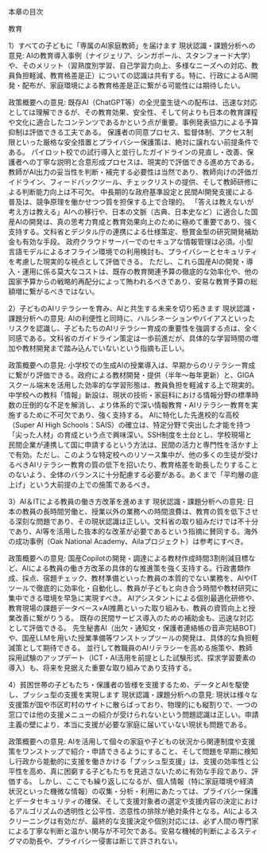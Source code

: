 本章の目次

教育

1）すべての子どもに「専属のAI家庭教師」を届けます
現状認識・課題分析への意見: AIの教育導入事例（ナイジェリア、シンガポール、スタンフォード大学）や、そのメリット（習熟度別学習、自己学習力向上、多様なニーズへの対応、教員負担軽減、教育格差是正）についての認識は共有する。特に、行政によるAI開発・配布が、家庭環境による教育格差是正に繋がる可能性には期待したい。

政策概要への意見:
既存AI（ChatGPT等）の全児童生徒への配布は、迅速な対応としては理解できるが、その教育効果、安全性、そして何よりも日本の教育課程や文化に適合したコンテンツであるかという点が重要。事例発表協力による予算抑制は評価できる工夫である。
保護者の同意プロセス、監督体制、アクセス制限といった厳格な安全措置とプライバシー保護策は、絶対に譲れない前提条件である。
パイロット校での試行導入と並行したガイドラインの見直し・改善、保護者への丁寧な説明と合意形成プロセスは、現実的で評価できる進め方である。
教師がAI出力の妥当性を判断・補完する必要性は当然であり、教師向けの評価ガイドライン、フィードバックツール、チェックリストの提供、そして教師研修による判断能力向上は不可欠。
中長期的な政府基準設定と民間AI開発支援による普及は、競争原理を働かせつつ質を担保する上で合理的。
「答えは教えないが考え方は教える」AIへの移行や、日本の文脈（古典、日本史など）に適合した国産AIの開発は、真の思考力育成と教育効果向上のために極めて重要であり、強く支持する。文科省とデジタル庁の連携による仕様策定、懸賞金型の研究開発補助金も有効な手段。
政府クラウドサーバーでのセキュアな情報管理は必須。小型言語モデルによるオフライン環境での利用検討も、プライバシーとセキュリティを考慮した現実的な視点として評価できる。
ただし、これら国産AIの開発・導入・運用に係る莫大なコストは、既存の教育関連予算の徹底的な効率化や、他の国家予算からの戦略的再配分によって賄われるべきであり、安易な教育予算の総額増に繋がるべきではない。

2）子どものAIリテラシーを育み、AIと共生する未来を切り拓きます
現状認識・課題分析への意見: AIの利便性と同時に、ハルシネーションやバイアスといったリスクを認識し、子どもたちのAIリテラシー育成の重要性を強調する点は、全く同感である。文科省のガイドライン策定は一歩前進だが、具体的な学習時間の増加や教材開発まで踏み込んでいないという指摘も正しい。

政策概要への意見:
小学校での生成AIの授業導入は、早期からのリテラシー育成に繋がり評価できる。政府による教材開発・提供（半年～毎年更新）と、GIGAスクール端末を活用した効率的な学習形態は、教員負担を軽減する上で現実的。
中学校への教科「情報」新設は、現状の技術・家庭科における情報分野の標準時数の圧倒的な不足を解消し、より体系的で深い情報教育・AIリテラシー教育を実施するために不可欠であり、強く支持する。
AIに特化した先進校的な高校（Super AI High Schools：SAIS）の確立は、特定分野で突出した才能を持つ「尖った人材」の育成という点で興味深い。SSH制度を土台とし、学校現場と民間企業が連携して国に申請するという方法は、民間の活力と専門性を活かす上で有効。ただし、このような特定校へのリソース集中が、他の多くの生徒が受けるべきAIリテラシー教育の質の低下を招いたり、教育格差を助長したりすることのないよう、全体のバランスに十分配慮する必要がある。あくまで「平均層の底上げ」という大前提の上での施策であるべき。

3）AI＆ITによる教員の働き方改革を進めます
現状認識・課題分析への意見: 日本の教員の長時間労働と、授業以外の業務への時間浪費は、教育の質を低下させる深刻な問題であり、その現状認識は正しい。文科省の取り組みだけでは不十分であり、AI等を活用した抜本的な改革が必要であるという指摘に賛同する。海外の成功事例（Oak National Academy、Ailaプロジェクト）は参考にすべき。

政策概要への意見:
国産Copilotの開発・調達による教材作成時間3割削減目標など、AIによる教員の働き方改革の具体的な推進策を強く支持する。行政書類作成、採点、宿題チェック、教材準備といった教員の本質的でない業務を、AIやITツールで徹底的に効率化・自動化し、教員が子どもと向き合う時間や教材研究に集中できる環境を早急に実現すべき。
AIアシスタントによる個別最適化研修や、教育現場の課題データベース×AI推薦といった取り組みも、教員の資質向上と授業改善に繋がりうる。
既存の民間サービス導入のための補助金も、迅速な対応として評価できる。
先生秘書AI（出欠・通知文・保護者連絡帳の音声完結BOT）や、国産LLMを用いた授業準備等ワンストップツールの開発は、具体的な負担軽減策として期待できる。
並行して教職員のAIリテラシーを高める施策や、教師採用試験のアップデート（ICT・AI活用を前提とした試験形式、探求学習要素の導入）も、将来を見据えた重要な取り組みであり支持する。

4）貧困世帯の子どもたち・保護者の皆様を支援するため、データとAIを駆使し、プッシュ型の支援を実現します
現状認識・課題分析への意見: 現状は様々な支援策が国や市区町村のサイトに散らばっており、物理的にも縦割りで、一つの窓口では他の支援メニューの紹介が受けられないという問題認識は正しい。申請主義の壁により、本当に支援が必要な家庭に届いていない現状も問題である。

政策概要への意見:
AIを活用して個々の家庭や子どもの状況から関連制度や支援策をワンストップで紹介・申請できるようにすること、そして問題を早期に検知し行政から能動的に支援を働きかける「プッシュ型支援」は、支援の効率性と公平性を高め、真に困窮する子どもたちを見逃さないために有効な手段であり、評価する。
しかし、ここでも繰り返しになるが、個人情報（特に家庭環境や経済状況といった機微な情報）の収集・分析・利用にあたっては、プライバシー保護とデータセキュリティの確保、そして支援対象者の選定や支援内容の決定におけるアルゴリズムの透明性と公平性、恣意性の排除が絶対条件となる。AIによるスクリーニングは有効だが、最終的な支援決定や個別対応には、必ず人間の専門家による丁寧な判断と温かい関与が不可欠である。安易な機械的判断によるスティグマの助長や、プライバシー侵害は断じて許されない。